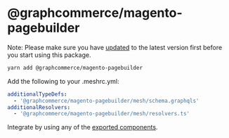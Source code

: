 # @graphcommerce/magento-pagebuilder

Note: Please make sure you have
[updated](https://www.graphcommerce.org/docs/upgrading) to the latest version
first before you start using this package.

```bash
yarn add @graphcommerce/magento-pagebuilder
```

Add the following to your .meshrc.yml:

```yml
additionalTypeDefs:
  - '@graphcommerce/magento-pagebuilder/mesh/schema.graphqls'
additionalResolvers:
  - '@graphcommerce/magento-pagebuilder/mesh/resolvers.ts'
```

Integrate by using any of the [exported components](./index.ts).
